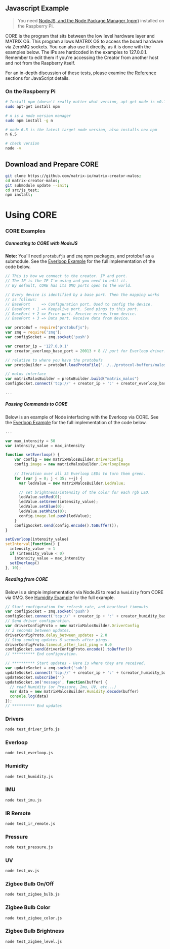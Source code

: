 ## Javascript Example
> You need [NodeJS, and the Node Package Manager (npm)](https://nodejs.org/en/download/) installed on the Raspberry Pi.

CORE is the program that sits between the low level hardware layer and MATRIX OS. This program allows MATRIX OS to access the board hardware via ZeroMQ sockets. You can also use it directly, as it is done with the examples below. The IPs are hardcoded in the examples to 127.0.0.1. Remember to edit them if you're accessing the Creator from another host and not from the Raspberry itself.

For an in-depth discussion of these tests, please examine the [Reference](../reference/) sections for JavaScript details.

### On the Raspberry Pi

```bash
# Install npm (doesn't really matter what version, apt-get node is v0.10...)
sudo apt-get install npm

# n is a node version manager
sudo npm install -g n

# node 6.5 is the latest target node version, also installs new npm
n 6.5

# check version
node -v
```

## Download and Prepare CORE
```bash
git clone https://github.com/matrix-io/matrix-creator-malos;
cd matrix-creator-malos;
git submodule update --init;
cd src/js_test;
npm install;
```

# Using CORE
### CORE Examples
##### Connecting to CORE with NodeJS
**Note:** You'll need `protobufjs` and `zmq` npm packages, and protobuf as a submodule. See the [Everloop Example](https://github.com/matrix-io/matrix-creator-malos/blob/master/src/js_test/test_everloop.js) for the full implementation of the code below.
```js
// This is how we connect to the creator. IP and port.
// The IP is the IP I'm using and you need to edit it.
// By default, CORE has its 0MQ ports open to the world.

// Every device is identified by a base port. Then the mapping works
// as follows:
// BasePort     => Configuration port. Used to config the device.
// BasePort + 1 => Keepalive port. Send pings to this port.
// BasePort + 2 => Error port. Receive errros from device.
// BasePort + 3 => Data port. Receive data from device.

var protoBuf = require("protobufjs");
var zmq = require('zmq');
var configSocket = zmq.socket('push')

var creator_ip = '127.0.0.1'
var creator_everloop_base_port = 20013 + 8 // port for Everloop driver.

// relative to where you have the protobufs
var protoBuilder = protoBuf.loadProtoFile('../../protocol-buffers/malos/driver.proto')

// malos interface
var matrixMalosBuilder = protoBuilder.build("matrix_malos")
configSocket.connect('tcp://' + creator_ip + ':' + creator_everloop_base_port /* config */)

...
```
##### Passing Commands to CORE
Below is an example of Node interfacing with the Everloop via CORE. See the [Everloop Example](https://github.com/matrix-io/matrix-creator-malos/blob/master/src/js_test/test_everloop.js) for the full implementation of the code below.
```js
...

var max_intensity = 50
var intensity_value = max_intensity

function setEverloop() {
    var config = new matrixMalosBuilder.DriverConfig
    config.image = new matrixMalosBuilder.EverloopImage
    
    // Iteration over all 35 Everloop LEDs to turn them green.
    for (var j = 0; j < 35; ++j) {
      var ledValue = new matrixMalosBuilder.LedValue;

      // set brightness/intensity of the color for each rgb LED.
      ledValue.setRed(0);
      ledValue.setGreen(intensity_value);
      ledValue.setBlue(0);
      ledValue.setWhite(0);
      config.image.led.push(ledValue);
    }
    configSocket.send(config.encode().toBuffer());
}

setEverloop(intensity_value)
setInterval(function() {
  intensity_value -= 1
  if (intensity_value < 0)
    intensity_value = max_intensity
  setEverloop()
}, 10);
```

##### Reading from CORE

Below is a simple implementation via NodeJS to read a `humidity` from CORE via 0MQ. See [Humidity Example](https://github.com/matrix-io/matrix-creator-malos/blob/master/src/js_test/test_humidity.js) for the full example.

```js
// Start configuration for refresh rate, and heartbeat timeouts
var configSocket = zmq.socket('push')
configSocket.connect('tcp://' + creator_ip + ':' + creator_humidity_base_port)
// Send driver configuration.
var driverConfigProto = new matrixMalosBuilder.DriverConfig
// 2 seconds between updates.
driverConfigProto.delay_between_updates = 2.0
// Stop sending updates 6 seconds after pings.
driverConfigProto.timeout_after_last_ping = 6.0
configSocket.send(driverConfigProto.encode().toBuffer())
// ********** End configuration.

// ********** Start updates - Here is where they are received.
var updateSocket = zmq.socket('sub')
updateSocket.connect('tcp://' + creator_ip + ':' + (creator_humidity_base_port + 3))
updateSocket.subscribe('')
updateSocket.on('message', function(buffer) {
  // read Humidity (or Pressure, Imu, UV, etc...) 
  var data = new matrixMalosBuilder.Humidity.decode(buffer)
  console.log(data)
});
// ********** End updates
```



### Drivers

```bash
node test_driver_info.js
```
### Everloop

```bash
node test_everloop.js
```
### Humidity

```bash
node test_humidity.js
```
### IMU

```bash
node test_imu.js
```
### IR Remote

```bash
node test_ir_remote.js
```
### Pressure

```bash
node test_pressure.js
```
### UV

```bash
node test_uv.js
```
### Zigbee Bulb On/Off

```bash
node test_zigbee_bulb.js
```
### Zigbee Bulb Color

```bash
node test_zigbee_color.js
```
### Zigbee Bulb Brightness

```bash
node test_zigbee_level.js
```
